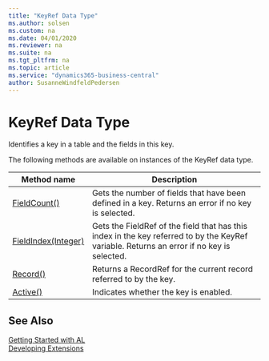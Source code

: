 ```yaml
---
title: "KeyRef Data Type"
ms.author: solsen
ms.custom: na
ms.date: 04/01/2020
ms.reviewer: na
ms.suite: na
ms.tgt_pltfrm: na
ms.topic: article
ms.service: "dynamics365-business-central"
author: SusanneWindfeldPedersen
---
```

[//]: # (START>DO_NOT_EDIT)
[//]: # (IMPORTANT:Do not edit any of the content between here and the END>DO_NOT_EDIT.)
[//]: # (Any modifications should be made in the .xml files in the ModernDev repo.)
# KeyRef Data Type
Identifies a key in a table and the fields in this key.



The following methods are available on instances of the KeyRef data type.

|Method name|Description|
|-----------|-----------|
|[FieldCount()](keyref-fieldcount-method.md)|Gets the number of fields that have been defined in a key. Returns an error if no key is selected.|
|[FieldIndex(Integer)](keyref-fieldindex-method.md)|Gets the FieldRef of the field that has this index in the key referred to by the KeyRef variable. Returns an error if no key is selected.|
|[Record()](keyref-record-method.md)|Returns a RecordRef for the current record referred to by the key.|
|[Active()](keyref-active-method.md)|Indicates whether the key is enabled.|

[//]: # (IMPORTANT: END>DO_NOT_EDIT)
## See Also
[Getting Started with AL](../../devenv-get-started.md)  
[Developing Extensions](../../devenv-dev-overview.md)  